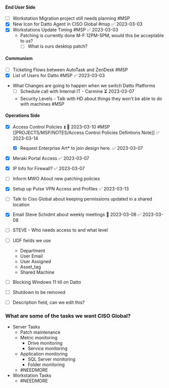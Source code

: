 
#### End User Side
- [ ] Workstation Migration project still needs planning #MSP 
- [x] New Icon for Datto Agent in CISO Global #msp ✅ 2023-03-03
- [x] Workstations Update Timing #MSP ✅ 2023-03-03
	- Patching is currently done M-F 12PM-5PM, would this be acceptable to us?
		- [ ] What is ours desktop patch?

#### Communism 
- [ ] Ticketing Flows between AutoTask and ZenDesk #MSP
- [x] List of Users for Datto #MSP ✅ 2023-03-03
- What Changes are going to happen when we switch Datto Platforms
	- [ ] Schedule call with Internal IT - Carmine ⏳ 2023-03-07
	- Security Levels - Talk with HD about things they won't be able to do with machines #MSP




#### Operations Side
- [x] Access Control Policies ⏫ 📅 2023-03-10 #MSP [[PROJECTS/MSP/NOTES/Access Control Policies Defintions Note]] ✅ 2023-03-14
	- [x] Request Enterprise Art* to join design here. ✅ 2023-03-07
- [x] Meraki Portal Access ✅ 2023-03-07
- [x] IP Info for Firewall? ✅ 2023-03-07
- [ ] Inform MWO About new patching policies
- [x] Setup up Pulse VPN Access and Profiles ✅ 2023-03-13
- [ ] Talk to Ciso Global about keeping permissions updated in a shared location
- [x] Email Steve Schidmt about weekly meetings 📅 2023-03-08 ✅ 2023-03-08
- [ ] STEVE - Who needs access to and what level
- [ ] UDF fields we use
	- Department
	- User Email
	- User Assigned
	- Asset_tag
	- Shared Machine
- [ ] Blocking Windows 11 till on Datto
- [ ] Shutdown to be removed
- [ ] Description field, can we edit this?


### What are some of the tasks we want CISO Global?
* Server Tasks
	* Patch maintenance
	* Metric monitoring
		* Drive monitoring
		* Service monitoring
	* Application monitoring
		* SQL Server monitoring
		* Folder monitoring
	* #NEEDMORE 
* Workstation Tasks
	* #NEEDMORE 
